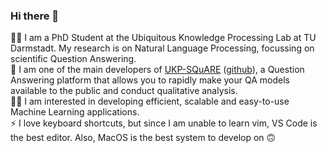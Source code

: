 ### Hi there 👋

🧑‍🔬 I am a PhD Student at the Ubiquitous Knowledge Processing Lab at TU Darmstadt. My research is on Natural Language Processing, focussing on scientific Question Answering.  
💬 I am one of the main developers of [UKP-SQuARE](https://square.ukp-lab.de) ([github](https://github.com/UKP-SQuARE)), a Question Answering platform that allows you to rapidly make your QA models available to the public and conduct qualitative analysis.  
👨‍💻 I am interested in developing efficient, scalable and easy-to-use Machine Learning applications.  
⚡ I love keyboard shortcuts, but since I am unable to learn vim, VS Code is the best editor. Also, MacOS is the best system to develop on 🙃

<!--
**timbmg/timbmg** is a ✨ _special_ ✨ repository because its `README.md` (this file) appears on your GitHub profile.

Here are some ideas to get you started:

- 🔭 I’m currently working on ...
- 🌱 I’m currently learning ...
- 👯 I’m looking to collaborate on ...
- 🤔 I’m looking for help with ...
- 💬 Ask me about ...
- 📫 How to reach me: ...
- 😄 Pronouns: ...
- ⚡ Fun fact: ...
-->
